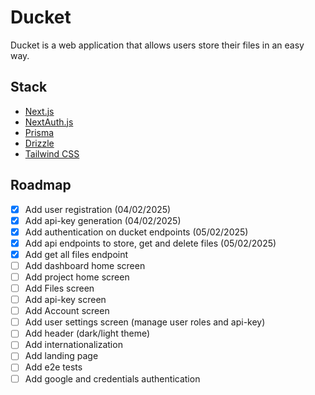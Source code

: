 # Ducket

Ducket is a web application that allows users store their files in an easy way.

## Stack

- [Next.js](https://nextjs.org)
- [NextAuth.js](https://next-auth.js.org)
- [Prisma](https://prisma.io)
- [Drizzle](https://orm.drizzle.team)
- [Tailwind CSS](https://tailwindcss.com)

## Roadmap

- [x] Add user registration (04/02/2025)
- [x] Add api-key generation (04/02/2025)
- [x] Add authentication on ducket endpoints (05/02/2025)
- [x] Add api endpoints to store, get and delete files (05/02/2025)
- [x] Add get all files endpoint
- [ ] Add dashboard home screen
- [ ] Add project home screen
- [ ] Add Files screen
- [ ] Add api-key screen
- [ ] Add Account screen
- [ ] Add user settings screen (manage user roles and api-key)
- [ ] Add header (dark/light theme)
- [ ] Add internationalization
- [ ] Add landing page
- [ ] Add e2e tests
- [ ] Add google and credentials authentication
